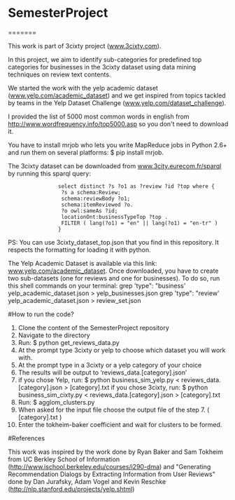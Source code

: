
# SemesterProject
=======

This work is part of 3cixty project (www.3cixty.com).

In this project, we aim to identify sub-categories for predefined top categories for businesses in the 3cixty dataset using data mining techniques on review text contents.

We started the work with the yelp academic dataset (www.yelp.com/academic_dataset) and we get inspired from topics tackled by teams in the Yelp Dataset Challenge (www.yelp.com/dataset_challenge).

I provided the list of 5000 most common words in english from http://www.wordfrequency.info/top5000.asp so you don't need to download it.

You have to install mrjob who lets you write MapReduce jobs in Python 2.6+ and run them on several platforms:  $ pip install mrjob.

The 3cixty dataset can be downloaded from www.3city.eurecom.fr/sparql by running this sparql query:

 					select distinct ?s ?o1 as ?review ?id ?top where {
 					 ?s a schema:Review;
 					 schema:reviewBody ?o1;
 					 schema:itemReviewed ?o.
 					 ?o owl:sameAs ?id;
 					 locationOnt:businessTypeTop ?top .
 					 FILTER ( lang(?o1) = "en" || lang(?o1) = "en-tr" )
 					}

PS: You can use 3cixty_dataset_top.json that you find in this repository. It respects the formatting for loading it with python.

The Yelp Academic Dataset is available via this link: www.yelp.com/academic_dataset. Once downloaded, you have to create two sub-datasets (one for reviews and one for businesses). To do so, run this shell commands on your terminal:
          grep 'type": "business' yelp_academic_dataset.json > yelp_businesses.json
          grep 'type": "review' yelp_academic_dataset.json > review_set.json 

#How to run the code?

1. Clone the content of the SemesterProject repository
2. Navigate to the directory
3. Run: $ python get_reviews_data.py
4. At the prompt type 3cixty or yelp to choose which dataset you will work with.
5. At the prompt type in a 3cixty or a yelp category of your choice
6. The results will be output to ‘reviews_data.[category].json’
7. if you chose Yelp, run: $ python business_sim_yelp.py < reviews_data.[category].json > [category].txt
   if you chose 3cixty, run: $ python business_sim_cixty.py < reviews_data.[category].json > [category].txt
8. Run: $ agglom_clusters.py
9. When asked for the input file choose the output file of the step 7. ( [category].txt )
10. Enter the tokheim-baker coefficient and wait for clusters to be formed. 

#References

This work was inspired by the work done by Ryan Baker and Sam Tokheim from UC Berkley School of Information (http://www.ischool.berkeley.edu/courses/i290-dma) and "Generating Recommendation Dialogs by Extracting Information from User Reviews" done by Dan Jurafsky, Adam Vogel and Kevin Reschke (http://nlp.stanford.edu/projects/yelp.shtml)


